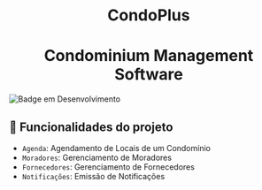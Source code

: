 <h1 align="center"> CondoPlus </h1>
<h1 align="center"> Condominium Management Software </h1>

![Badge em Desenvolvimento](http://img.shields.io/static/v1?label=STATUS&message=EM%20DESENVOLVIMENTO&color=GREEN&style=for-the-badge)

## :hammer: Funcionalidades do projeto

- `Agenda`: Agendamento de Locais de um Condomínio
- `Moradores`: Gerenciamento de Moradores
- `Fornecedores`: Gerenciamento de Fornecedores
- `Notificações`: Emissão de Notificações
